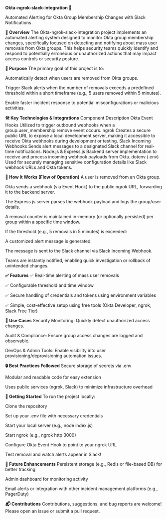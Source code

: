 **Okta-ngrok-slack-integration 🚀**

Automated Alerting for Okta Group Membership Changes with Slack Notifications

**📌 Overview**
The Okta-ngrok-slack-integration project implements an automated alerting system designed to monitor Okta group membership changes, specifically focused on detecting and notifying about mass user removals from Okta groups. This helps security teams quickly identify and respond to potentially erroneous or unauthorized actions that may impact access controls or security posture.

**🎯 Purpose**
The primary goal of this project is to:

Automatically detect when users are removed from Okta groups.

Trigger Slack alerts when the number of removals exceeds a predefined threshold within a short timeframe (e.g., 5 users removed within 5 minutes).

Enable faster incident response to potential misconfigurations or malicious activities.

**🛠️ Key Technologies & Integrations**
Component	Description
Okta Event Hooks	Utilized to trigger outbound webhooks when a group.user_membership.remove event occurs.
ngrok	Creates a secure public URL to expose a local development server, making it accessible to receive Okta webhooks during development or testing.
Slack Incoming Webhooks	Sends alert messages to a designated Slack channel for real-time notifications.
Node.js & Express.js	Backend server implementation to receive and process incoming webhook payloads from Okta.
dotenv (.env)	Used for securely managing sensitive configuration details like Slack webhook URLs and Okta tokens.

**🔁 How It Works (Flow of Operation)**
A user is removed from an Okta group.

Okta sends a webhook (via Event Hook) to the public ngrok URL, forwarding it to the backend server.

The Express.js server parses the webhook payload and logs the group/user details.

A removal counter is maintained in-memory (or optionally persisted) per group within a specific time window.

If the threshold (e.g., 5 removals in 5 minutes) is exceeded:

A customized alert message is generated.

The message is sent to the Slack channel via Slack Incoming Webhook.

Teams are instantly notified, enabling quick investigation or rollback of unintended changes.

**✅ Features**
✅ Real-time alerting of mass user removals

✅ Configurable threshold and time window

✅ Secure handling of credentials and tokens using environment variables

✅ Simple, cost-effective setup using free tools (Okta Developer, ngrok, Slack Free Tier)

**📂 Use Cases**
Security Monitoring: Quickly detect unauthorized access changes.

Audit & Compliance: Ensure group access changes are logged and observable.

DevOps & Admin Tools: Enable visibility into user provisioning/deprovisioning automation issues.

**🔒 Best Practices Followed**
Secure storage of secrets via .env

Modular and readable code for easy extension

Uses public services (ngrok, Slack) to minimize infrastructure overhead

**🚀 Getting Started**
To run the project locally:

Clone the repository

Set up your .env file with necessary credentials

Start your local server (e.g., node index.js)

Start ngrok (e.g., ngrok http 3000)

Configure Okta Event Hook to point to your ngrok URL

Test removal and watch alerts appear in Slack!

**📎 Future Enhancements**
Persistent storage (e.g., Redis or file-based DB) for better tracking

Admin dashboard for monitoring activity

Email alerts or integration with other incident management platforms (e.g., PagerDuty)

**📬 Contributions**
Contributions, suggestions, and bug reports are welcome! Please open an issue or submit a pull request.
